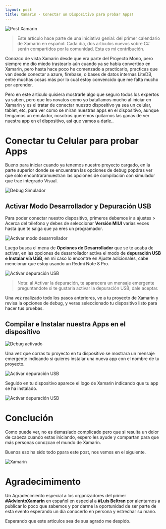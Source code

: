 ```yaml
---
layout: post
title: Xamarin - Conectar un Dispositivo para probar Apps!
---
```

![Post Xamarin](..\\images\\Blog\\How-to-Debug-Xamarin-Application-on-Visual-Studio-660x420.png)

> Este artículo hace parte de una iniciativa genial: del primer calendario de Xamarin en español. Cada día, dos artículos nuevos sobre C# serán compartidos por la comunidad. Esta es mi contribución.

Conozco de vista Xamarin desde que era parte del Proyecto Mono, pero siempre me dio miedo trastearlo aún cuando ya se habia convertido en Xamarin, pero hasta hace poco he comenzado a practicarlo, practicas que van desde conectar a azure, firebase, o bases de datos internas LiteDB, entre muchas cosas más por lo cual estoy convencido que me falta mucho por aprender.

Pero en este articulo quisiera mostrarle algo que seguro todos los expertos ya saben, pero que los novatos como yo batallamos mucho al iniciar en Xamarin y es el tratar de conectar nuestro dispositivo ya sea un celular, tablet, etc, para ver como se miran nuestras apps en el dispositivo, aunque tengamos un emulador, nosotros queremos quitarnos las ganas de ver nuestra app en el dispositivo, asi que vamos a darle..

# Conectar tu Celular para probar Apps

Bueno para iniciar cuando ya tenemos nuestro proyecto cargado, en la parte superior donde se encuentran las opciones de debug popdras ver que solo encontraramuestran las opciones de compilación con simulador que trae integrado Visual.

![Debug Simulador](..\\images\\Blog\\dev-1.png)

## Activar Modo Desarrollador y Depuración USB

Para poder conectar nuestro dispositivo, primeros debemos ir a ajustes > Acerca del télefono y debes de seleccionar **Versión MIUI** varias veces hasta que te salga que ya eres un programador.

![Activar modo desarrrollador](..\\images\\Blog\\dev-2.gif)

Luego busca el menu de **Opciones de Desarrollador** que se te acaba de activar, en las opciones de desarrollador activa el modo de **depuración USB e Instalar vía USB**, en mi caso lo encontre en Ajuste adicionales, cabe mencionar que estoy usando un Redmi Note 8 Pro.

![Activar depuración USB](..\\images\\Blog\\dev-3.png)

> Nota: al Activar la depuración, te aparecera un mensaje emergente preguntandote si te gustaria activar la depuración USB, dale aceptar.

Una vez realizado todo los pasos anteriores, ve a tu proyecto de Xamarin y revisa la opciones de debug, y veras seleccionado tu dispositivo listo para hacer tus pruebas.

## Compilar e Instalar nuestra Apps en el dispositivo

![Debug activado](..\\images\\Blog\\dev-4.png)

Una vez que corras tu proyecto en tu dispositivo se mostrara un mensaje emergente indicando si quieres instalar una nueva app con el nombre de tu proyecto.

![Activar depuración USB](..\\images\\Blog\\dev-5.png)

Seguido en tu dispositivo aparece el logo de Xamarin indicando que tu app se ha instalado.

![Activar depuración USB](..\\images\\Blog\\dev-6.png)


# Conclución

Como puede ver, no es demasiado complicado pero que si resulta un dolor de cabeza cuando estas iniciando, espero les ayude y compartan para que más personas conozcan el mundo de Xamarin.

Buenos eso ha sido todo ppara este post, nos vemos en el siguiente.

![Xamarin](..\\images\\Blog\\xamarin-visualStudio.png)

# Agradecimimento

Un Agradecimiento especial a los organizadores del primer **#AdvientoXamarin** en español en especial a **#Luis Beltran** por alentarnos a publicar lo poco que sabemos y por darme la oportunidad de ser parte de esta evento esperando un día conocerlo en persona y estrechar su mano. 

Esperando que este articulos sea de sua agrado me despido.
